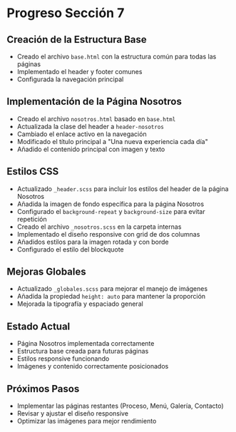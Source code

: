 # Progreso Sección 7

## Creación de la Estructura Base
- Creado el archivo `base.html` con la estructura común para todas las páginas
- Implementado el header y footer comunes
- Configurada la navegación principal

## Implementación de la Página Nosotros
- Creado el archivo `nosotros.html` basado en `base.html`
- Actualizada la clase del header a `header-nosotros`
- Cambiado el enlace activo en la navegación
- Modificado el título principal a "Una nueva experiencia cada día"
- Añadido el contenido principal con imagen y texto

## Estilos CSS
- Actualizado `_header.scss` para incluir los estilos del header de la página Nosotros
- Añadida la imagen de fondo específica para la página Nosotros
- Configurado el `background-repeat` y `background-size` para evitar repetición
- Creado el archivo `_nosotros.scss` en la carpeta internas
- Implementado el diseño responsive con grid de dos columnas
- Añadidos estilos para la imagen rotada y con borde
- Configurado el estilo del blockquote

## Mejoras Globales
- Actualizado `_globales.scss` para mejorar el manejo de imágenes
- Añadida la propiedad `height: auto` para mantener la proporción
- Mejorada la tipografía y espaciado general

## Estado Actual
- Página Nosotros implementada correctamente
- Estructura base creada para futuras páginas
- Estilos responsive funcionando
- Imágenes y contenido correctamente posicionados

## Próximos Pasos
- Implementar las páginas restantes (Proceso, Menú, Galería, Contacto)
- Revisar y ajustar el diseño responsive
- Optimizar las imágenes para mejor rendimiento 